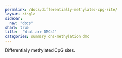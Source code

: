 ```yaml
---
permalink: /docs/differentially-methylated-cpg-site/
layout: single
sidebar:
  nav: "docs"
share: true
title:  "What are DMCs?"
categories: summary dna-methylation dmc
---
```

Differentially methylated CpG sites.
